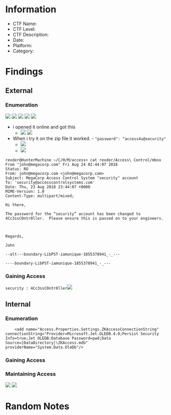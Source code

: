 # Information
- CTF Name: 
- CTF Level:
- CTF Description: 
- Date: 
- Platform: 
- Category: 

# Findings

## External
### Enumeration
![](https://i.imgur.com/etLP4ob.png)
![](https://i.imgur.com/WV8A8RF.png)
![](https://i.imgur.com/qAHaKne.png)
![](https://i.imgur.com/dwTFnHz.png)
![](https://i.imgur.com/i5iI1Jd.png)
- i opened it online and got this
	- ![](https://i.imgur.com/x0gpyV0.png)
![](https://i.imgur.com/KW7RZ0X.png)
- When i try it on the zip file it worked. - `"password": "access4u@security"`
	- ![](https://i.imgur.com/m7IjLF7.png)
	- ![](https://i.imgur.com/b5cuMNz.png)
```shell
rexder@HunterMachine ~/C/H/M/access> cat rexder/Access\ Control/mbox
From "john@megacorp.com" Fri Aug 24 02:44:07 2018
Status: RO
From: john@megacorp.com <john@megacorp.com>
Subject: MegaCorp Access Control System "security" account
To: 'security@accesscontrolsystems.com'
Date: Thu, 23 Aug 2018 23:44:07 +0000
MIME-Version: 1.0
Content-Type: multipart/mixed;

Hi there,

The password for the “security” account has been changed to 4Cc3ssC0ntr0ller.  Please ensure this is passed on to your engineers.



Regards,

John

--alt---boundary-LibPST-iamunique-1855378941_-_---

----boundary-LibPST-iamunique-1855378941_-_---
```
### Gaining Access
` security : 4Cc3ssC0ntr0ller `![](https://i.imgur.com/6h9zMv3.png)

## Internal
### Enumeration
```
    <add name="Access.Properties.Settings.ZKAccessConnectionString" connectionString="Provider=Microsoft.Jet.OLEDB.4.0;Persist Security Info=true;Jet OLEDB:Database Password=pwd;Data Source=|DataDirectory|\ZKAccess.mdb" providerName="System.Data.OleDb"/>
```

### Gaining Access


### Maintaining Access
![](https://i.imgur.com/oJBNTVX.png)
![](https://i.imgur.com/H6xt0Fe.jpeg)


# Random Notes